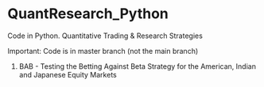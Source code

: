 # QuantResearch_Python
Code in Python. Quantitative Trading &amp; Research Strategies

Important: Code is in master branch (not the main branch)

1. BAB - Testing the Betting Against Beta Strategy for the American, Indian and Japanese Equity Markets
